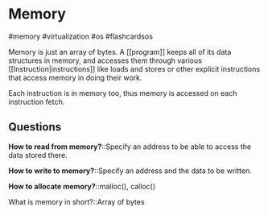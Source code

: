 # Memory

#memory #virtualization #os #flashcardsos 

Memory is just an array of bytes. A [[program]] keeps all of its data structures in memory, and accesses them through various [[Instruction|instructions]] like loads and stores or other explicit instructions that access memory in doing their work. 

Each instruction is in memory too, thus memory is accessed on each instruction fetch.


## Questions


**How to read from memory?**::Specify an address to be able to access the data stored there.
<!--SR:!2022-09-10,4,270-->

**How to write to memory?**::Specify an address and the data to be written.
<!--SR:!2022-09-10,4,270-->

**How to allocate memory?**::malloc(), calloc()
<!--SR:!2022-09-10,4,270-->

What is memory in short?::Array of bytes
<!--SR:!2022-09-09,3,256-->

